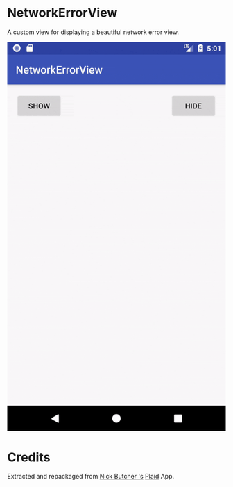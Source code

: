 # NetworkErrorView
A custom view for displaying a beautiful network error view.

![Alt text](screenShots/1.gif?raw=true)


# Credits

Extracted and repackaged from [Nick Butcher
's](https://github.com/nickbutcher) [Plaid](https://github.com/nickbutcher/plaid) App.
